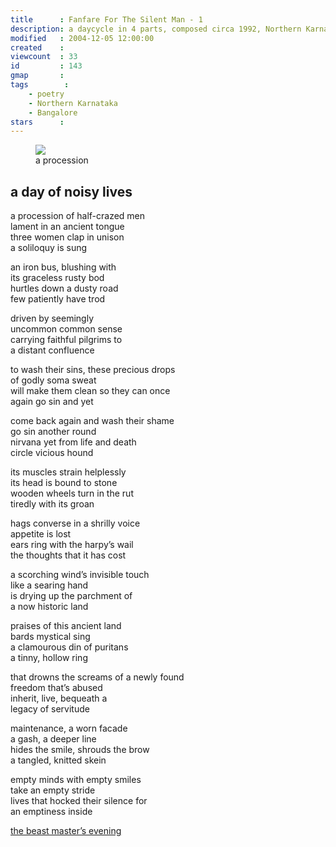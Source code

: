 ```yaml
---
title      : Fanfare For The Silent Man - 1
description: a daycycle in 4 parts, composed circa 1992, Northern Karnataka and Bangalore
modified   : 2004-12-05 12:00:00
created    :
viewcount  : 33
id         : 143
gmap       :
tags        :
    - poetry
    - Northern Karnataka
    - Bangalore
stars      :  
---
```


<figure>
    <img src="procession.jpg">
    <figcaption>a procession</figcaption>
</figure>

## a day of noisy lives

a procession of half-crazed men  
lament in an ancient tongue  
three women clap in unison  
a soliloquy is sung  

an iron bus, blushing with  
its graceless rusty bod  
hurtles down a dusty road  
few patiently have trod  

driven by seemingly  
uncommon common sense  
carrying faithful pilgrims to  
a distant confluence  

to wash their sins, these precious drops  
of godly soma sweat  
will make them clean so they can once  
again go sin and yet  

come back again and wash their shame  
go sin another round  
nirvana yet from life and death  
circle vicious hound  

its muscles strain helplessly  
its head is bound to stone  
wooden wheels turn in the rut  
tiredly with its groan  

hags converse in a shrilly voice  
appetite is lost  
ears ring with the harpy’s wail  
the thoughts that it has cost  

a scorching wind’s invisible touch  
like a searing hand  
is drying up the parchment of  
a now historic land  

praises of this ancient land  
bards mystical sing  
a clamourous din of puritans  
a tinny, hollow ring  

that drowns the screams of a newly found  
freedom that’s abused  
inherit, live, bequeath a  
legacy of servitude  

maintenance, a worn facade  
a gash, a deeper line  
hides the smile, shrouds the brow  
a tangled, knitted skein  

empty minds with empty smiles  
take an empty stride  
lives that hocked their silence for  
an emptiness inside  

[the beast master’s evening](Fanfare-For-The-Silent-Man-2)

